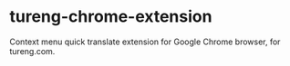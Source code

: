 tureng-chrome-extension
=======================

Context menu quick translate extension for Google Chrome browser, for tureng.com.
